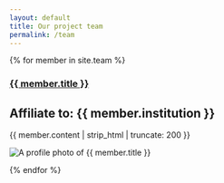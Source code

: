 ```yaml
---
layout: default
title: Our project team
permalink: /team
---
```

<section class="mw10 center">
{% for member in site.team %}

<article class="pv4 bb b--black-10 ph3 ph0-l">
<div class="flex flex-column flex-row-ns">
  <div class="w-100 w-60-ns pr3-ns order-2 order-1-ns">
    <a href="{{ member.url }}"><h1 class="f3 avenir mt0 lh-title">
      {{ member.title }}
    </h1></a>
    <h2 class="f6 fw4 mv0 black-60">Affiliate to: {{ member.institution }}</h2>
    <p class="f5 f4-l fw4  lh-copy avenir">
      {{ member.content | strip_html | truncate: 200 }}
    </p>
  </div>
  <div class="pl3-ns order-1 order-2-ns mb4 mb0-ns w-100 w-40-ns">
    <img src="{{ member.image }}" class="db" alt="A profile photo of {{ member.title }}">
  </div>
</div>
</article>


{% endfor %}
</section>
